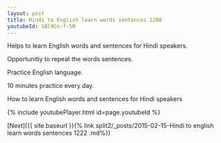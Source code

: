```yaml
---
layout: post
title: Hindi to English learn words sentences 1200 
youtubeId: 1Bl9Cn-f-5M
---
```

 
 
Helps to learn English words and sentences for Hindi speakers.

Opportunitiy to repeat the words sentences. 

Practice English language. 
 
10 minutes practice every day. 
 
How to learn English words and sentences for Hindi speakers 
 
{% include youtubePlayer.html id=page.youtubeId %}
 
 
[Next]({{ site.baseurl }}{% link  split2/_posts/2015-02-15-Hindi to english learn words sentences 1222 .md%})
 
